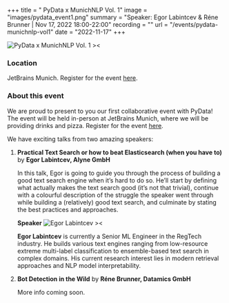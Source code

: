 +++
title = " PyData x MunichNLP Vol. 1"
image = "images/pydata_event1.png"
summary = "Speaker: Egor Labintcev & Réne Brunner | Nov 17, 2022 18:00-22:00"
recording = ""
url = "/events/pydata-munichnlp-vol1"
date = "2022-11-17"
+++

<!--more-->

![PyData x MunichNLP Vol. 1 ><](/images/pydata_event1.png)

### Location

JetBrains Munich. Register for the event [here](https://www.meetup.com/pydata-munchen/events/289404125/?_xtd=gqFyqTMyNjU0NTQxOKFwo2FwaQ%253D%253D&from=ref).

### About this event

We are proud to present to you our first collaborative event with PyData! The event will be held in-person at JetBrains Munich, where we will be providing drinks and pizza. Register for the event [here](https://www.meetup.com/pydata-munchen/events/289404125/?_xtd=gqFyqTMyNjU0NTQxOKFwo2FwaQ%253D%253D&from=ref).

We have exciting talks from two amazing speakers:

1. **Practical Text Search or how to beat Elasticsearch (when you have to)** by **Egor Labintcev, Alyne GmbH**

   In this talk, Egor is going to guide you through the process of building a good text search engine when it’s hard to do so. He’ll start by defining what actually makes the text search good (it’s not that trivial), continue with a colourful description of the struggle the speaker went through while building a (relatively) good text search, and culminate by stating the best practices and approaches.

   **Speaker**
   ![Egor Labintcev ><](/images/egor-labintcev.jpg)

   **Egor Labintcev** is currently a Senior ML Engineer in the RegTech industry. He builds various text engines ranging from low-resource extreme multi-label classification to ensemble-based text search in complex domains. His current research interest lies in modern retrieval approaches and NLP model interpretability.

2. **Bot Detection in the Wild** by **Réne Brunner, Datamics GmbH**

   More info coming soon.